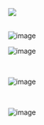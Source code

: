 
<img src="https://s2-techtudo.glbimg.com/TuPHUGeCGkc_I3SrhueEXGfEW4E=/0x0:5000x3333/888x0/smart/filters:strip_icc()/i.s3.glbimg.com/v1/AUTH_08fbf48bc0524877943fe86e43087e7a/internal_photos/bs/2023/p/Z/AFup68Q9eYtNV52xJpZA/gettyimages-1236466692.jpg"/>

<br>
<br>

![image](https://github.com/Samuel-Ricardo/my-food/assets/63983021/ee11a331-cc93-48db-9163-934169a060e8)

<bt>

![image](https://github.com/Samuel-Ricardo/my-food/assets/63983021/50e1266a-9475-4369-9247-287006b02bd0)

<br>

![image](https://github.com/Samuel-Ricardo/my-food/assets/63983021/4a71aef6-ba89-4170-9a7a-98c798e8b15a)

<br>

![image](https://github.com/Samuel-Ricardo/my-food/assets/63983021/804cea54-04f9-4d13-a54d-537ba13b262b)
